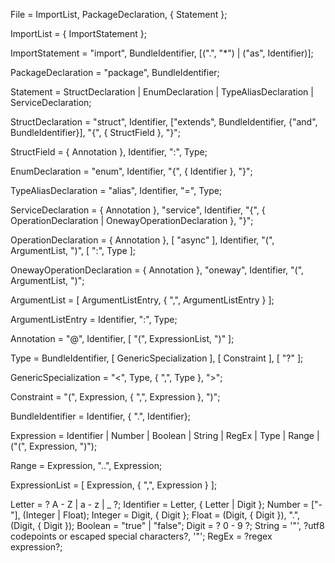 File = ImportList, PackageDeclaration, { Statement };

ImportList = { ImportStatement };

ImportStatement = "import", BundleIdentifier, [(".", "*") | ("as", Identifier)];

PackageDeclaration = "package", BundleIdentifier;

Statement = StructDeclaration
            | EnumDeclaration
            | TypeAliasDeclaration
            | ServiceDeclaration;

StructDeclaration = "struct", Identifier, ["extends", BundleIdentifier, {"and", BundleIdentifier}], "{", { StructField }, "}";

StructField = { Annotation }, Identifier, ":", Type;

EnumDeclaration = "enum", Identifier, "{", { Identifier }, "}";

TypeAliasDeclaration = "alias", Identifier, "=", Type;

ServiceDeclaration = { Annotation }, "service", Identifier, "{", { OperationDeclaration | OnewayOperationDeclaration }, "}";

OperationDeclaration = { Annotation }, [ "async" ], Identifier, "(", ArgumentList, ")", [ ":", Type ];

OnewayOperationDeclaration = { Annotation }, "oneway", Identifier, "(", ArgumentList, ")";

ArgumentList = [ ArgumentListEntry, { ",", ArgumentListEntry } ];

ArgumentListEntry = Identifier, ":", Type;

Annotation = "@", Identifier, [ "(", ExpressionList, ")" ];

Type = BundleIdentifier, [ GenericSpecialization ], [ Constraint ], [ "?" ];

GenericSpecialization = "<", Type, { ",", Type }, ">";

Constraint = "(", Expression, { ",", Expression }, ")";

BundleIdentifier = Identifier, { ".", Identifier};

Expression = Identifier | Number | Boolean | String | RegEx | Type | Range | ("(", Expression, ")");

Range = Expression, "..", Expression;

ExpressionList = [ Expression, { ",", Expression } ];

Letter = ? A - Z | a - z | _ ?;
Identifier = Letter, { Letter | Digit };
Number = ["-"], (Integer | Float);
Integer = Digit, { Digit };
Float = (Digit, { Digit }), ".", (Digit, { Digit });
Boolean = "true" | "false";
Digit = ? 0 - 9 ?;
String = '"', ?utf8 codepoints or escaped special characters?, '"';
RegEx = ?regex expression?;
